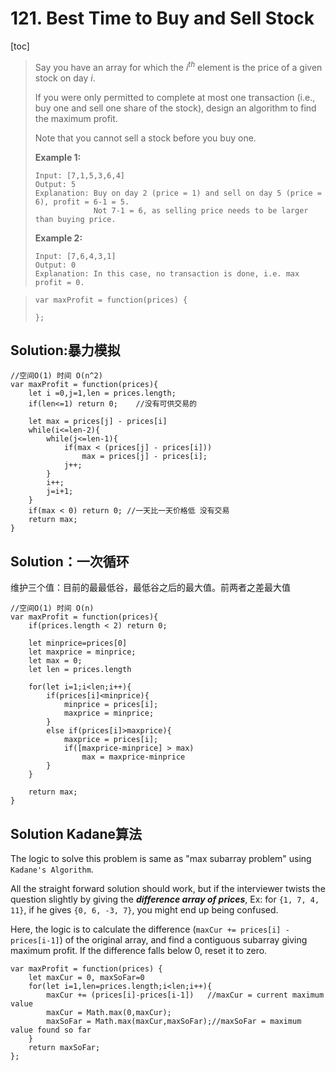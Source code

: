 #  121. Best Time to Buy and Sell Stock 

[toc]

> Say you have an array for which the $i^{th}$ element is the price of a given stock on day *i*.
>
> If you were only permitted to complete at most one transaction (i.e., buy one and sell one share of the stock), design an algorithm to find the maximum profit.
>
> Note that you cannot sell a stock before you buy one.
>
> **Example 1:**
>
> ```
> Input: [7,1,5,3,6,4]
> Output: 5
> Explanation: Buy on day 2 (price = 1) and sell on day 5 (price = 6), profit = 6-1 = 5.
>              Not 7-1 = 6, as selling price needs to be larger than buying price.
> ```
>
> **Example 2:**
>
> ```
> Input: [7,6,4,3,1]
> Output: 0
> Explanation: In this case, no transaction is done, i.e. max profit = 0.
> ```

>```
>var maxProfit = function(prices) {
>    
>};
>```

## Solution:暴力模拟

```
//空间O(1) 时间 O(n^2)
var maxProfit = function(prices){
	let i =0,j=1,len = prices.length;
	if(len<=1) return 0;	//没有可供交易的
	
	let max = prices[j] - prices[i]
	while(i<=len-2){
		while(j<=len-1){
			if(max < (prices[j] - prices[i]))
				max = prices[j] - prices[i];
			j++;
		}
		i++;
		j=i+1;
	}
	if(max < 0) return 0; //一天比一天价格低 没有交易
	return max;
}
```



## Solution：一次循环

维护三个值：目前的最最低谷，最低谷之后的最大值。前两者之差最大值

```
//空间O(1) 时间 O(n)
var maxProfit = function(prices){
	if(prices.length < 2) return 0;
	
	let minprice=prices[0]
	let maxprice = minprice;
	let max = 0;
	let len = prices.length
	
	for(let i=1;i<len;i++){
		if(prices[i]<minprice){
			minprice = prices[i];
			maxprice = minprice;
		}
		else if(prices[i]>maxprice){
			maxprice = prices[i];
			if([maxprice-minprice] > max)
				max = maxprice-minprice
		}
	}
	
	return max;
}
```



## Solution Kadane算法

The logic to solve this problem is same as "max subarray problem" using `Kadane's Algorithm`. 

All the straight forward solution should work, but if the interviewer twists the question slightly by giving the ***difference array of prices***, Ex: for `{1, 7, 4, 11}`, if he gives `{0, 6, -3, 7}`, you might end up being confused.

Here, the logic is to calculate the difference (`maxCur += prices[i] - prices[i-1]`) of the original array, and find a contiguous subarray giving maximum profit. If the difference falls below 0, reset it to zero.

```
var maxProfit = function(prices) {
	let maxCur = 0, maxSoFar=0
	for(let i=1,len=prices.length;i<len;i++){
		maxCur += (prices[i]-prices[i-1])	//maxCur = current maximum value
		maxCur = Math.max(0,maxCur);
		maxSoFar = Math.max(maxCur,maxSoFar);//maxSoFar = maximum value found so far
	}
	return maxSoFar;
};
```

